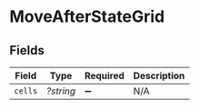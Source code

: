 # MoveAfterStateGrid


## Fields

| Field              | Type               | Required           | Description        |
| ------------------ | ------------------ | ------------------ | ------------------ |
| `cells`            | *?string*          | :heavy_minus_sign: | N/A                |